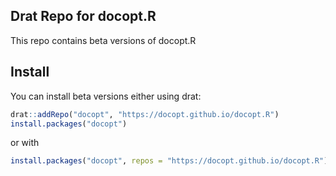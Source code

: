 ## Drat Repo for docopt.R

This repo contains beta versions of docopt.R

## Install

You can install beta versions either using drat:

```r
drat::addRepo("docopt", "https://docopt.github.io/docopt.R")
install.packages("docopt")
```

or with

```r
install.packages("docopt", repos = "https://docopt.github.io/docopt.R")
```

